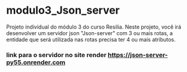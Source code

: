 # modulo3_Json_server
 Projeto individual do módulo 3 do curso Resilia. Neste projeto, você irá desenvolver um servidor json "Json-server" com 3 ou mais rotas, a entidade que será utilizada nas rotas precisa ter 4 ou mais atributos.
### link para o servidor no site render https://json-server-py55.onrender.com
